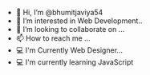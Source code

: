 - 👋 Hi, I’m @bhumitjaviya54
- 👀 I’m interested in Web Development..
- 💞️ I’m looking to collaborate on ...
- 📫 How to reach me ...
- 💻 I'm Currently Web Designer...
- 💻 I'm currently learning JavaScript 
<!---
bhumitjaviya54/bhumitjaviya54 is a ✨ special ✨ repository because its `README.md` (this file) appears on your GitHub profile.
You can click the Preview link to take a look at your changes.
--->
